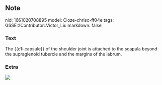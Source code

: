 ## Note
nid: 1661020708895
model: Cloze-chrisc-ff04e
tags: GSSE::!Contributor::Victor_Liu
markdown: false

### Text
The {{c1::capsule}} of the shoulder joint is attached to the scapula beyond the supraglenoid tubercle and the margins of the labrum.

### Extra
<img src="paste-b545135e194cc9d0ce2cc86a58714048d9e58775.jpg">
